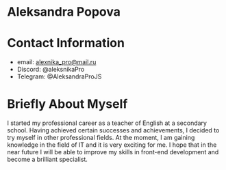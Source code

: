 # Aleksandra Popova #

# Contact Information #
- email: alexnika_pro@mail.ru
- Discord: @aleksnikaPro
- Telegram: @AleksandraProJS

# Briefly About Myself #
I started my professional career as a teacher of English at a secondary school. Having achieved certain successes and achievements, I decided to try myself in other professional fields. At the moment, I am gaining knowledge in the field of IT and it is very exciting for me. I hope that in the near future I will be able to improve my skills in front-end development and become a brilliant specialist.

